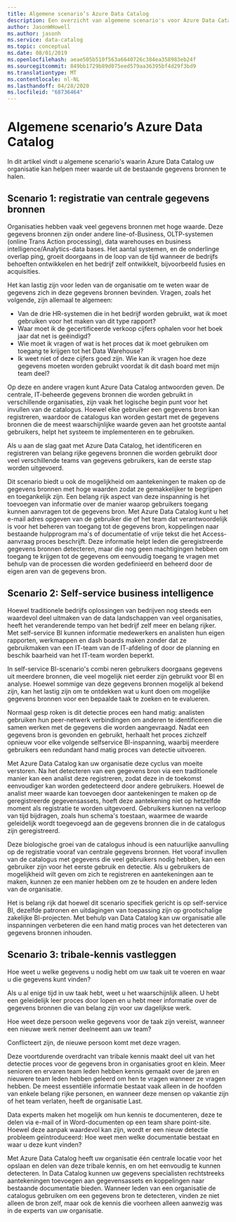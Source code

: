 ```yaml
---
title: Algemene scenario’s Azure Data Catalog
description: Een overzicht van algemene scenario's voor Azure Data Catalog, met inbegrip van de registratie en detectie van gegevens bronnen met hoge waarde, het inschakelen van selfservice business intelligence en het vastleggen van bestaande kennis over gegevens bronnen en processen.
author: JasonWHowell
ms.author: jasonh
ms.service: data-catalog
ms.topic: conceptual
ms.date: 08/01/2019
ms.openlocfilehash: aeae505b510f563a6640726c384ea358983eb24f
ms.sourcegitcommit: 849bb1729b89d075eed579aa36395bf4d29f3bd9
ms.translationtype: MT
ms.contentlocale: nl-NL
ms.lasthandoff: 04/28/2020
ms.locfileid: "68736464"
---
```

# <a name="azure-data-catalog-common-scenarios"></a>Algemene scenario’s Azure Data Catalog
In dit artikel vindt u algemene scenario's waarin Azure Data Catalog uw organisatie kan helpen meer waarde uit de bestaande gegevens bronnen te halen.

## <a name="scenario-1-registration-of-central-data-sources"></a>Scenario 1: registratie van centrale gegevens bronnen
Organisaties hebben vaak veel gegevens bronnen met hoge waarde. Deze gegevens bronnen zijn onder andere line-of-Business, OLTP-systemen (online Trans Action processing), data warehouses en business intelligence/Analytics-data bases. Het aantal systemen, en de onderlinge overlap ping, groeit doorgaans in de loop van de tijd wanneer de bedrijfs behoeften ontwikkelen en het bedrijf zelf ontwikkelt, bijvoorbeeld fusies en acquisities.

Het kan lastig zijn voor leden van de organisatie om te weten waar de gegevens zich in deze gegevens bronnen bevinden. Vragen, zoals het volgende, zijn allemaal te algemeen:

* Van de drie HR-systemen die in het bedrijf worden gebruikt, wat ik moet gebruiken voor het maken van dit type rapport?
* Waar moet ik de gecertificeerde verkoop cijfers ophalen voor het boek jaar dat net is geëindigd?
* Wie moet ik vragen of wat is het proces dat ik moet gebruiken om toegang te krijgen tot het Data Warehouse?
* Ik weet niet of deze cijfers goed zijn. Wie kan ik vragen hoe deze gegevens moeten worden gebruikt voordat ik dit dash board met mijn team deel?

Op deze en andere vragen kunt Azure Data Catalog antwoorden geven. De centrale, IT-beheerde gegevens bronnen die worden gebruikt in verschillende organisaties, zijn vaak het logische begin punt voor het invullen van de catalogus. Hoewel elke gebruiker een gegevens bron kan registreren, waardoor de catalogus kan worden gestart met de gegevens bronnen die de meest waarschijnlijke waarde geven aan het grootste aantal gebruikers, helpt het systeem te implementeren en te gebruiken. 

Als u aan de slag gaat met Azure Data Catalog, het identificeren en registreren van belang rijke gegevens bronnen die worden gebruikt door veel verschillende teams van gegevens gebruikers, kan de eerste stap worden uitgevoerd.

Dit scenario biedt u ook de mogelijkheid om aantekeningen te maken op de gegevens bronnen met hoge waarden zodat ze gemakkelijker te begrijpen en toegankelijk zijn. Een belang rijk aspect van deze inspanning is het toevoegen van informatie over de manier waarop gebruikers toegang kunnen aanvragen tot de gegevens bron. Met Azure Data Catalog kunt u het e-mail adres opgeven van de gebruiker die of het team dat verantwoordelijk is voor het beheren van toegang tot de gegevens bron, koppelingen naar bestaande hulpprogram ma's of documentatie of vrije tekst die het Access-aanvraag proces beschrijft. Deze informatie helpt leden die geregistreerde gegevens bronnen detecteren, maar die nog geen machtigingen hebben om toegang te krijgen tot de gegevens om eenvoudig toegang te vragen met behulp van de processen die worden gedefinieerd en beheerd door de eigen aren van de gegevens bron.

## <a name="scenario-2-self-service-business-intelligence"></a>Scenario 2: Self-service business intelligence
Hoewel traditionele bedrijfs oplossingen van bedrijven nog steeds een waardevol deel uitmaken van de data landschappen van veel organisaties, heeft het veranderende tempo van het bedrijf zelf meer en belang rijker. Met self-service BI kunnen informatie medewerkers en analisten hun eigen rapporten, werkmappen en dash boards maken zonder dat ze gebruikmaken van een IT-team van de IT-afdeling of door de planning en beschik baarheid van het IT-team worden beperkt.

In self-service BI-scenario's combi neren gebruikers doorgaans gegevens uit meerdere bronnen, die veel mogelijk niet eerder zijn gebruikt voor BI en analyse. Hoewel sommige van deze gegevens bronnen mogelijk al bekend zijn, kan het lastig zijn om te ontdekken wat u kunt doen om mogelijke gegevens bronnen voor een bepaalde taak te zoeken en te evalueren.

Normaal gesp roken is dit detectie proces een hand matig: analisten gebruiken hun peer-netwerk verbindingen om anderen te identificeren die samen werken met de gegevens die worden aangevraagd. Nadat een gegevens bron is gevonden en gebruikt, herhaalt het proces zichzelf opnieuw voor elke volgende selfservice BI-inspanning, waarbij meerdere gebruikers een redundant hand matig proces van detectie uitvoeren.

Met Azure Data Catalog kan uw organisatie deze cyclus van moeite verstoren. Na het detecteren van een gegevens bron via een traditionele manier kan een analist deze registreren, zodat deze in de toekomst eenvoudiger kan worden gedetecteerd door andere gebruikers. Hoewel de analist meer waarde kan toevoegen door aantekeningen te maken op de geregistreerde gegevensassets, hoeft deze aantekening niet op hetzelfde moment als registratie te worden uitgevoerd. Gebruikers kunnen na verloop van tijd bijdragen, zoals hun schema's toestaan, waarmee de waarde geleidelijk wordt toegevoegd aan de gegevens bronnen die in de catalogus zijn geregistreerd.

Deze biologische groei van de catalogus inhoud is een natuurlijke aanvulling op de registratie vooraf van centrale gegevens bronnen. Het vooraf invullen van de catalogus met gegevens die veel gebruikers nodig hebben, kan een gebruiker zijn voor het eerste gebruik en detectie. Als u gebruikers de mogelijkheid wilt geven om zich te registreren en aantekeningen aan te maken, kunnen ze een manier hebben om ze te houden en andere leden van de organisatie.

Het is belang rijk dat hoewel dit scenario specifiek gericht is op self-service BI, dezelfde patronen en uitdagingen van toepassing zijn op grootschalige zakelijke BI-projecten. Met behulp van Data Catalog kan uw organisatie alle inspanningen verbeteren die een hand matig proces van het detecteren van gegevens bronnen inhouden.

## <a name="scenario-3-capturing-tribal-knowledge"></a>Scenario 3: tribale-kennis vastleggen
Hoe weet u welke gegevens u nodig hebt om uw taak uit te voeren en waar u die gegevens kunt vinden?

Als u al enige tijd in uw taak hebt, weet u het waarschijnlijk alleen. U hebt een geleidelijk leer proces door lopen en u hebt meer informatie over de gegevens bronnen die van belang zijn voor uw dagelijkse werk.

Hoe weet deze persoon welke gegevens voor de taak zijn vereist, wanneer een nieuwe werk nemer deelneemt aan uw team?

Conflicteert zijn, de nieuwe persoon komt met deze vragen.

Deze voortdurende overdracht van tribale kennis maakt deel uit van het detectie proces voor de gegevens bron in organisaties groot en klein. Meer senioren en ervaren team leden hebben kennis gemaakt over de jaren en nieuwere team leden hebben geleerd om hen te vragen wanneer ze vragen hebben. De meest essentiële informatie bestaat vaak alleen in de hoofden van enkele belang rijke personen, en wanneer deze mensen op vakantie zijn of het team verlaten, heeft de organisatie Last.

Data experts maken het mogelijk om hun kennis te documenteren, deze te delen via e-mail of in Word-documenten op een team share point-site. Hoewel deze aanpak waardevol kan zijn, wordt er een nieuw detectie probleem geïntroduceerd: Hoe weet men welke documentatie bestaat en waar u deze kunt vinden?

Met Azure Data Catalog heeft uw organisatie één centrale locatie voor het opslaan en delen van deze tribale kennis, en om het eenvoudig te kunnen detecteren. In Data Catalog kunnen uw gegevens specialisten rechtstreeks aantekeningen toevoegen aan gegevensassets en koppelingen naar bestaande documentatie bieden. Wanneer leden van een organisatie de catalogus gebruiken om een gegevens bron te detecteren, vinden ze niet alleen de bron zelf, maar ook de kennis die voorheen alleen aanwezig was in de experts van uw organisatie.
